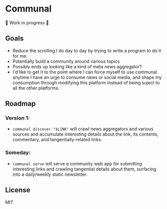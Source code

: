 # Communal

🚧 Work in progress 🚧

## Goals

- Reduce the scrolling I do day to day by trying to write a program to do it for me.
- Potentially build a community around various topics
- Possibly ends up looking like a kind of meta news aggregator?
- I'd like to get it to the point where I can force myself to use communal anytime I have an urge to consume news or social media, and shape my consumption through modifying this platform instead of being suject to all the other platforms.

## Roadmap

### Version 1:

- `communal discover "$LINK"` will crawl news aggregators and various sources and accumulate interesting details about the link, its contents, commentary, and tangentially-related links.

### Someday:

- `communal serve` will serve a community web app for submitting interesting links and crawling tangential details about them, surfacing into a daily/weekly static newsletter.

## License

MIT
